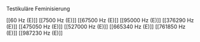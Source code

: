 Testikuläre Feminisierung

[[60 Hz (E)]]
[[7500 Hz (E)]]
[[67500 Hz (E)]]
[[95000 Hz (E)]]
[[376290 Hz (E)]]
[[475050 Hz (E)]]
[[527000 Hz (E)]]
[[665340 Hz (E)]]
[[761850 Hz (E)]]
[[987230 Hz (E)]]